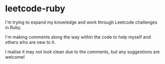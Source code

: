 # leetcode-ruby

<p>I'm trying to expand my knowledge and work through Leetcode challenges in Ruby. </p>
<p>I'm making comments along the way within the code to help myself and others who are new to it.</p>
<p>I realise it may not look clean due to the comments, but any suggestions are welcome!</p>
